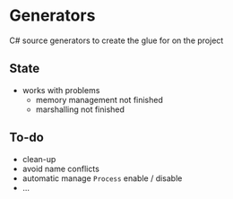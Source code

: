 # Generators

C# source generators to create the glue for on the project

## State

- works with problems
	- memory management not finished
	- marshalling not finished

## To-do

- clean-up
- avoid name conflicts
- automatic manage `Process` enable / disable
- ...
